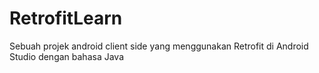 # RetrofitLearn
Sebuah projek android client side yang menggunakan Retrofit di Android Studio dengan bahasa Java
